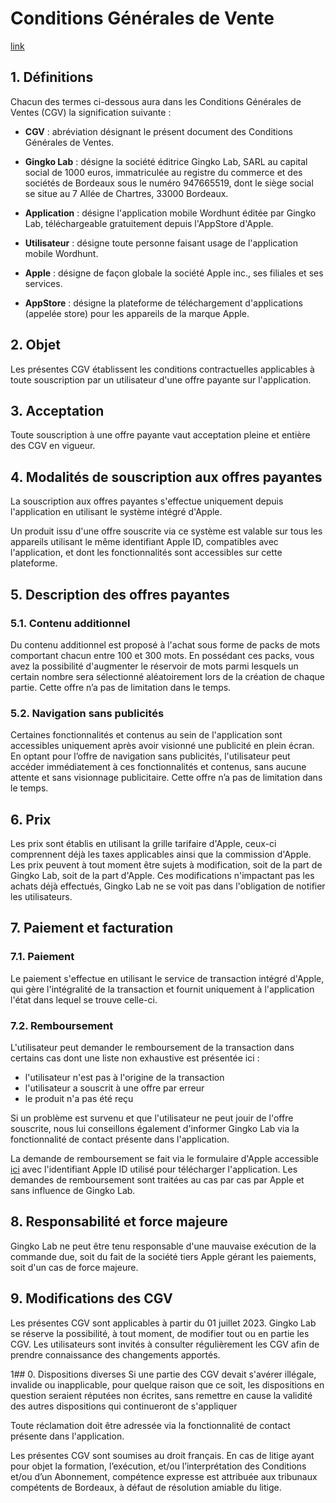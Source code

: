 # Conditions Générales de Vente

[link](../index.md)

## 1. Définitions
Chacun des termes ci-dessous aura dans les Conditions Générales de Ventes (CGV) la signification suivante :

* **CGV** : abréviation désignant le présent document des Conditions Générales de Ventes.

* **Gingko Lab** : désigne la société éditrice Gingko Lab, SARL au capital social de 1000 euros, immatriculée au registre du commerce et des sociétés de Bordeaux sous le numéro 947665519, dont le siège social se situe au 7 Allée de Chartres, 33000 Bordeaux.

* **Application** : désigne l'application mobile Wordhunt éditée par Gingko Lab, téléchargeable gratuitement depuis l'AppStore d'Apple.

* **Utilisateur** : désigne toute personne faisant usage de l'application mobile Wordhunt.

* **Apple** : désigne de façon globale la société Apple inc., ses filiales et ses services.

* **AppStore** : désigne la plateforme de téléchargement d'applications (appelée store) pour les appareils de la marque Apple.

## 2. Objet
Les présentes CGV établissent les conditions contractuelles applicables à toute souscription par un utilisateur d'une offre payante sur l'application.

## 3. Acceptation
Toute souscription à une offre payante vaut acceptation pleine et entière des CGV en vigueur.

## 4. Modalités de souscription aux offres payantes
La souscription aux offres payantes s'effectue uniquement depuis l'application en utilisant le système intégré d'Apple.

Un produit issu d'une offre souscrite via ce système est valable sur tous les appareils utilisant le même identifiant Apple ID, compatibles avec l'application, et dont les fonctionnalités sont accessibles sur cette plateforme.

## 5. Description des offres payantes

### 5.1. Contenu additionnel
Du contenu additionnel est proposé à l'achat sous forme de packs de mots comportant chacun entre 100 et 300 mots. En possédant ces packs, vous avez la possibilité d'augmenter le réservoir de mots parmi lesquels un certain nombre sera sélectionné aléatoirement lors de la création de chaque partie. Cette offre n’a pas de limitation dans le temps.

### 5.2. Navigation sans publicités
Certaines fonctionnalités et contenus au sein de l'application sont accessibles uniquement après avoir visionné une publicité en plein écran. En optant pour l’offre de navigation sans publicités, l'utilisateur peut accéder immédiatement à ces fonctionnalités et contenus, sans aucune attente et sans visionnage publicitaire. Cette offre n’a pas de limitation dans le temps. 

## 6. Prix
Les prix sont établis en utilisant la grille tarifaire d'Apple, ceux-ci comprennent déjà les taxes applicables ainsi que la commission d'Apple. Les prix peuvent à tout moment être sujets à modification, soit de la part de Gingko Lab, soit de la part d'Apple. Ces modifications n'impactant pas les achats déjà effectués, Gingko Lab ne se voit pas dans l'obligation de notifier les utilisateurs.

## 7. Paiement et facturation

### 7.1. Paiement
Le paiement s'effectue en utilisant le service de transaction intégré d'Apple, qui gère l'intégralité de la transaction et fournit uniquement à l'application l'état dans lequel se trouve celle-ci.

### 7.2. Remboursement
L'utilisateur peut demander le remboursement de la transaction dans certains cas dont une liste non exhaustive est présentée ici :
* l'utilisateur n'est pas à l'origine de la transaction
* l'utilisateur a souscrit à une offre par erreur
* le produit n'a pas été reçu

Si un problème est survenu et que l'utilisateur ne peut jouir de l'offre souscrite, nous lui conseillons également d'informer Gingko Lab via la fonctionnalité de contact présente dans l'application.

La demande de remboursement se fait via le formulaire d'Apple accessible [ici](https://support.apple.com/fr-fr/HT204084) avec l'identifiant Apple ID utilisé pour télécharger l'application. Les demandes de remboursement sont traitées au cas par cas par Apple et sans influence de Gingko Lab.

## 8. Responsabilité et force majeure
Gingko Lab ne peut être tenu responsable d'une mauvaise exécution de la commande due, soit du fait de la société tiers Apple gérant les paiements, soit d'un cas de force majeure.

## 9. Modifications des CGV
Les présentes CGV sont applicables à partir du 01 juillet 2023. Gingko Lab se réserve la possibilité, à tout moment, de modifier tout ou en partie les CGV. Les utilisateurs sont invités à consulter régulièrement les CGV afin de prendre connaissance des changements apportés. 

1## 0. Dispositions diverses
Si une partie des CGV devait s'avérer illégale, invalide ou inapplicable, pour quelque raison que ce soit, les dispositions en question seraient réputées non écrites, sans remettre en cause la validité des autres dispositions qui continueront de s'appliquer

Toute réclamation doit être adressée via la fonctionnalité de contact présente dans l'application.

Les présentes CGV sont soumises au droit français. En cas de litige ayant pour objet la formation, l’exécution, et/ou l’interprétation des Conditions et/ou d’un Abonnement, compétence expresse est attribuée aux tribunaux compétents de Bordeaux, à défaut de résolution amiable du litige.
